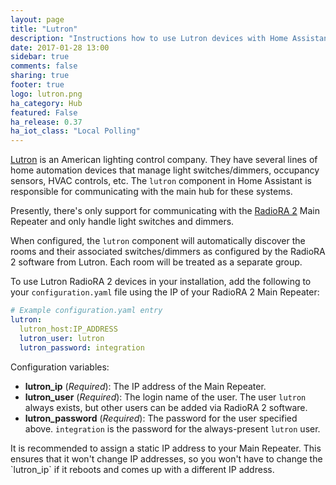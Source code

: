 ```yaml
---
layout: page
title: "Lutron"
description: "Instructions how to use Lutron devices with Home Assistant."
date: 2017-01-28 13:00
sidebar: true
comments: false
sharing: true
footer: true
logo: lutron.png
ha_category: Hub
featured: False
ha_release: 0.37
ha_iot_class: "Local Polling"
---
```


[Lutron](http://www.lutron.com/) is an American lighting control company. They have several lines of home automation devices that manage light switches/dimmers, occupancy sensors, HVAC controls, etc. The `lutron` component in Home Assistant is responsible for communicating with the main hub for these systems.

Presently, there's only support for communicating with the [RadioRA 2](http://www.lutron.com/en-US/Products/Pages/WholeHomeSystems/RadioRA2/Overview.aspx) Main Repeater and only handle light switches and dimmers.

When configured, the `lutron` component will automatically discover the rooms and their associated switches/dimmers as configured by the RadioRA 2 software from Lutron. Each room will be treated as a separate group.

To use Lutron RadioRA 2 devices in your installation, add the following to your `configuration.yaml` file using the IP of your RadioRA 2 Main Repeater:

``` yaml
# Example configuration.yaml entry
lutron:
  lutron_host:IP_ADDRESS
  lutron_user: lutron
  lutron_password: integration
```

Configuration variables:

- **lutron_ip** (*Required*): The IP address of the Main Repeater.
- **lutron_user** (*Required*): The login name of the user. The user `lutron` always exists, but other users can be added via RadioRA 2 software.
- **lutron_password** (*Required*): The password for the user specified above. `integration` is the password for the always-present `lutron` user.

<p class='note'>
It is recommended to assign a static IP address to your Main Repeater. This ensures that it won't change IP addresses, so you won't have to change the `lutron_ip` if it reboots and comes up with a different IP address.
</p>

